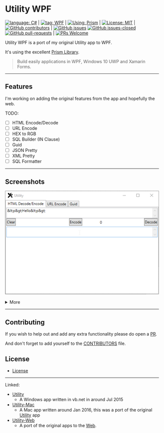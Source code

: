 # Utility WPF

[![language: C#](https://img.shields.io/badge/language-c%23-green.svg)](https://docs.microsoft.com/en-us/dotnet/csharp/)
|
[![tag: WPF](https://img.shields.io/badge/tag-wpf-purple.svg)](https://docs.microsoft.com/en-us/dotnet/framework/wpf/)
|
[![Using: Prism](https://img.shields.io/badge/using-prism-blue.svg)](https://prismlibrary.github.io/)
|
[![License: MIT](https://img.shields.io/badge/License-MIT-lightgrey.svg)](https://opensource.org/licenses/MIT) 
|
[![GitHub contributors](https://img.shields.io/github/contributors/AlexHedley/Utility-WPF.svg)](https://GitHub.com/AlexHedley/Utility-WPF/graphs/contributors/)
|
[![GitHub issues](https://img.shields.io/github/issues/AlexHedley/Utility-WPF.svg)](https://GitHub.com/AlexHedley/Utility-WPF/issues/)
[![GitHub issues-closed](https://img.shields.io/github/issues-closed/AlexHedley/Utility-WPF.svg)](https://GitHub.com/AlexHedley/Utility-WPF/issues?q=is%3Aissue+is%3Aclosed)
[![GitHub pull-requests](https://img.shields.io/github/issues-pr/AlexHedley/Utility-WPF.svg)](https://GitHub.com/AlexHedley/Utility-WPF/pull/)
|
[![PRs Welcome](https://img.shields.io/badge/PRs-welcome-brightgreen.svg?style=flat-square)](http://makeapullrequest.com)


Utility WPF is a port of my original Utility app to WPF.

It's using the excellent [Prism Library](https://prismlibrary.github.io/).
> Build easily applications in WPF, Windows 10 UWP and Xamarin Forms.

---

## Features

I'm working on adding the original features from the app and hopefully the web.

TODO:

- [ ] HTML Encode/Decode
- [ ] URL Encode
- [ ] HEX to RGB
- [ ] SQL Builder (IN Clause)
- [ ] Guid
- [ ] JSON Pretty
- [ ] XML Pretty
- [ ] SQL Formatter

---

## Screenshots

![Example](assets/Utility-WPF.gif)

<details>
  <summary>More</summary>

  <details>
    <summary>HTML</summary>
    <img src="assets/HTML.png">
    <img src="assets/HTML2.png">
  </details>

  <details>
    <summary>URL</summary>
    <img src="assets/URL.png">
    <img src="assets/URL2.png">
  </details>

  <details>
    <summary>Guid</summary>
    <img src="assets/Guid.png">
    <img src="assets/Guid2.png">
  </details>
  
  <details>
    <summary>XML</summary>
    <img src="assets/XML.png">
    <img src="assets/XML2.png">
    <img src="assets/XML3.png">
  </details>
  
  <details>
    <summary>JSON</summary>
    <img src="assets/JSON.png">
    <img src="assets/JSON2.png">
    <img src="assets/JSON3.png">
  </details>

  <details>
    <summary>SQL IN Clause Builder</summary>
    <img src="assets/SqlBuilder.png">
    <img src="assets/SqlBuilder2.png">
  </details>

  <details>
    <summary>SQL Formatter</summary>
    <img src="assets/SqlFormatter.png">
    <img src="assets/SqlFormatter2.png">
  </details>

</details>

---

## Contributing

If you wish to help out and add any extra functionality please do open a [PR](https://github.com/AlexHedley/Utility-WPF/pulls).

And don't forget to add yourself to the [CONTRIBUTORS](CONTRIBUTORS.md) file.

## License

- [License](LICENSE)

---

Linked:

- [Utility](https://github.com/AlexHedley/Utility)
  - A Windows app written in vb.net in around Jul 2015
- [Utility-Mac](https://github.com/AlexHedley/Utility-Mac)
  - A Mac app written around Jan 2016, this was a port of the original [Utility](https://github.com/AlexHedley/Utility) app
- [Utility-Web](https://github.com/AlexHedley/Utility-Web)
  - A port of the original apps to the [Web](https://github.com/AlexHedley/Utility-Web).